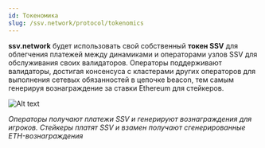 ```yaml
---
id: Токеномика
slug: /ssv.network/protocol/tokenomics
---
```

**ssv.network** будет использовать свой собственный **токен SSV** для облегчения платежей между динамиками и операторами узлов SSV для обслуживания своих валидаторов. Операторы поддерживают валидаторы, достигая консенсуса с кластерами других операторов для выполнения сетевых обязанностей в цепочке beacon, тем самым генерируя вознаграждение за ставки Ethereum для стейкеров.

![Alt text](/img/ssv/ssv_tokenomic_1.jpeg)

*Операторы получают платежи SSV и генерируют вознаграждения для игроков. Стейкеры платят SSV и взамен получают сгенерированные ETH-вознаграждения*
